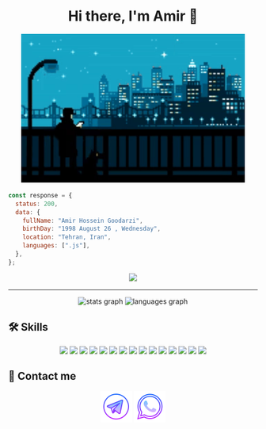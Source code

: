 <h1 align="center">Hi there, I'm Amir 👋</h1> 

<p align="center">
  <img   height="300" src="2.gif"> 
</p>

```js
const response = {
  status: 200,
  data: {
    fullName: "Amir Hossein Goodarzi",
    birthDay: "1998 August 26 , Wednesday",
    location: "Tehran, Iran",
    languages: [".js"],
  },
};
```

<p align="center">
    <img src="https://profile-counter.glitch.me/amirhosseingoodarzi1998/count.svg?"  />
</p>

___

<div align="center">
  <img src="https://github-readme-stats.vercel.app/api?username=amirhosseingoodarzi1998&show_icons=true&theme=dark&hide_border=true" height="150" alt="stats graph"  />
  <img src="https://github-readme-stats.vercel.app/api/top-langs?username=amirhosseingoodarzi1998&locale=en&hide_title=false&layout=compact&card_width=320&langs_count=5&theme=dark&hide_border=true" height="150" alt="languages graph"  />
</div>

## 🛠 Skills
<p align="center">
  
 <img src="https://img.shields.io/badge/javascript-%23323330.svg?style=for-the-badge&logo=javascript&logoColor=%23F7DF1E)" />
 <img src="https://img.shields.io/badge/typescript-%23007ACC.svg?style=for-the-badge&logo=typescript&logoColor=white" />
 <img src="https://img.shields.io/badge/node.js-6DA55F?style=for-the-badge&logo=node.js&logoColor=white" />
 <img src="https://img.shields.io/badge/react-%2320232a.svg?style=for-the-badge&logo=react&logoColor=%2361DAFB" />
 <img src="https://img.shields.io/badge/vuejs-%2335495e.svg?style=for-the-badge&logo=vuedotjs&logoColor=%234FC08D" />
 <img src="https://img.shields.io/badge/redux-%23593d88.svg?style=for-the-badge&logo=redux&logoColor=white" />
 <img src="https://img.shields.io/badge/Next-black?style=for-the-badge&logo=next.js&logoColor=white" />
 <img src="https://img.shields.io/badge/html5-%23E34F26.svg?style=for-the-badge&logo=html5&logoColor=white" />
 <img src="https://img.shields.io/badge/css3-%231572B6.svg?style=for-the-badge&logo=css3&logoColor=white" />
 <img src="https://img.shields.io/badge/tailwindcss-%2338B2AC.svg?style=for-the-badge&logo=tailwind-css&logoColor=white" />
 <img src="https://img.shields.io/badge/bootstrap-%238511FA.svg?style=for-the-badge&logo=bootstrap&logoColor=white" />
 <img src="https://img.shields.io/badge/webpack-%238DD6F9.svg?style=for-the-badge&logo=webpack&logoColor=black" />
 <img src="https://img.shields.io/badge/SASS-hotpink.svg?style=for-the-badge&logo=SASS&logoColor=white" />
 <img src="https://img.shields.io/badge/-GraphQL-E10098?style=for-the-badge&logo=graphql&logoColor=white" />
 <img src="https://img.shields.io/badge/nestjs-%23E0234E.svg?style=for-the-badge&logo=nestjs&logoColor=white" />

</p>

## 🔌 Contact me


<div align="center">

<a href="https://t.me/amirhosseingoodarzi1998"><img src="telegram.png" /></a>
<a href="https://wa.me/message/RSUSU3JDMBKAB1"><img src="whatsapp.png" /></a>
  
</div>









